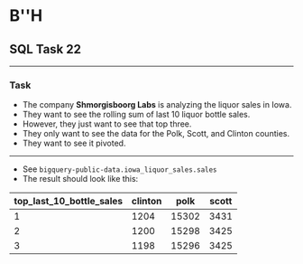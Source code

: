 # B''H


## SQL Task 22

---

### Task
- The company **Shmorgisboorg Labs** is analyzing the liquor sales in Iowa.
- They want to see the rolling sum of last 10 liquor bottle sales.
- However, they just want to see that top three.
- They only want to see the data for the Polk, Scott, and Clinton counties.
- They want to see it pivoted.

---

- See `bigquery-public-data.iowa_liquor_sales.sales` 
- The result should look like this:

|top_last_10_bottle_sales|clinton|polk|scott|
|---|---|---|---|
|1|1204|15302|3431|
|2|1200|15298|3425|
|3|1198|15296|3425|